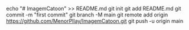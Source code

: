 echo "# ImagemCatoon" >> README.md
git init
git add README.md
git commit -m "first commit"
git branch -M main
git remote add origin https://github.com/MenorPllay/ImagemCatoon.git
git push -u origin main
